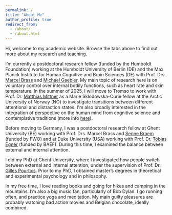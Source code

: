 ```yaml
---
permalink: /
title: "About Me"
author_profile: true
redirect_from: 
  - /about/
  - /about.html
---
```


Hi, welcome to my academic website. Browse the tabs above to find out more about my research and teaching.

I’m currently a postdoctoral research fellow (funded by the Humboldt Foundation) working at the Humboldt University of Berlin (DE) and the Max Planck Institute for Human Cognitive and Brain Sciences (DE) with Prof. Drs. <a href="https://social-intelligence-group.github.io/">Marcel Brass</a> and <a href="https://www.cbs.mpg.de/departments/neurology/mind-body-emotion">Michael Gaebler</a>. My main topic of research here is on voluntary control over internal bodily functions, such as heart rate and skin temperature. In the summer of 2025, I will move to Tromso to work with Prof. Dr. <a href="https://uit.no/research/cognitive-neuroscience">Matthias Mittner</a> as a Marie Skłodowska-Curie fellow at the Arctic University of Norway (NO) to investigate transitions between different attentional and distraction states. I'm also broadly interested in the integration of perspective on the human mind from cognitive science and contemplative traditions (more info <a href="https://www.yogalife.org/research-collaboration">here</a>).

Before moving to Germany, I was a postdoctoral research fellow at Ghent University (BE) working with Prof. Drs. Marcel Brass and <a href="https://users.ugent.be/~sbraem/">Senne Braem</a> (funded by FWO) and at Duke University (USA) working with Prof. Dr. <a href="https://www.egnerlab.org/">Tobias Egner</a> (funded by BAEF). During this time, I examined the balance between external and internal attention.

I did my PhD at Ghent University, where I investigated how people switch between external and internal attention, under the supervision of Prof. Dr. <a href="https://www.cap-lab.be/">Gilles Pourtois</a>. Prior to my PhD, I obtained master’s degrees in theoretical and experimental psychology and in philosophy.

In my free time, I love reading books and going for hikes and camping in the mountains. I’m also a big music fan, particularly of Bob Dylan. I go running often, and practice yoga and meditation. My main guilty pleasures are probably watching bad action movies and Belgian chocolate, ideally combined.


